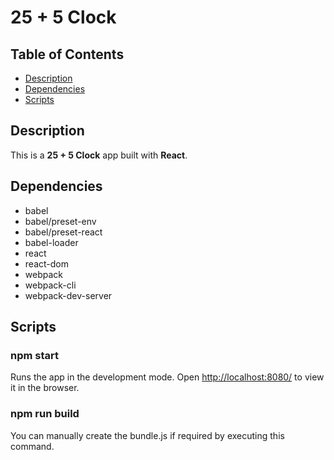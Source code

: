 # 25 + 5 Clock

## Table of Contents

-   [Description](#description)
-   [Dependencies](#dependencies)
-   [Scripts](#scripts)

## Description
This is a **25 + 5 Clock** app built with **React**.

## Dependencies

- babel
- babel/preset-env
- babel/preset-react
- babel-loader
- react
- react-dom
- webpack
- webpack-cli
- webpack-dev-server

## Scripts 

### npm start
Runs the app in the development mode.
Open [http://localhost:8080/](http://localhost:8080/) to view it in the browser.

### npm run build
You can manually create the bundle.js if required by executing this command.